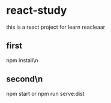 # react-study
this is a react project for learn reacleaar
## first 
  npm install\n
## second\n
  npm start or npm run serve:dist
  
